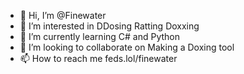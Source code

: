 - 👋 Hi, I’m @Finewater
- 👀 I’m interested in DDosing Ratting Doxxing
- 🌱 I’m currently learning C# and Python
- 💞️ I’m looking to collaborate on Making a Doxing tool
- 📫 How to reach me feds.lol/finewater

<!---
Finewater/Finewater is a ✨ special ✨ repository because its `README.md` (this file) appears on your GitHub profile.
You can click the Preview link to take a look at your changes.
--->
